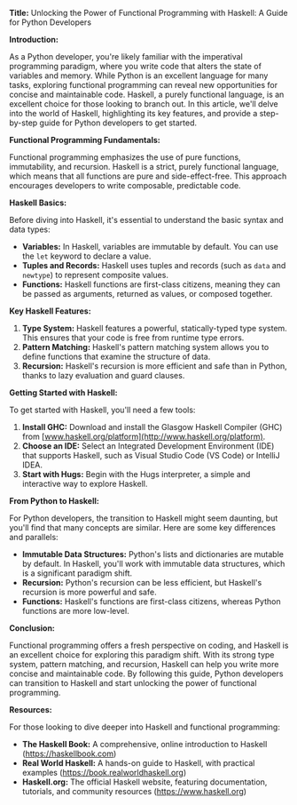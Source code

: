 **Title:** Unlocking the Power of Functional Programming with Haskell: A Guide for Python Developers

**Introduction:**

As a Python developer, you're likely familiar with the imperatival programming paradigm, where you write code that alters the state of variables and memory. While Python is an excellent language for many tasks, exploring functional programming can reveal new opportunities for concise and maintainable code. Haskell, a purely functional language, is an excellent choice for those looking to branch out. In this article, we'll delve into the world of Haskell, highlighting its key features, and provide a step-by-step guide for Python developers to get started.

**Functional Programming Fundamentals:**

Functional programming emphasizes the use of pure functions, immutability, and recursion. Haskell is a strict, purely functional language, which means that all functions are pure and side-effect-free. This approach encourages developers to write composable, predictable code.

**Haskell Basics:**

Before diving into Haskell, it's essential to understand the basic syntax and data types:

* **Variables:** In Haskell, variables are immutable by default. You can use the `let` keyword to declare a value.
* **Tuples and Records:** Haskell uses tuples and records (such as `data` and `newtype`) to represent composite values.
* **Functions:** Haskell functions are first-class citizens, meaning they can be passed as arguments, returned as values, or composed together.

**Key Haskell Features:**

1. **Type System:** Haskell features a powerful, statically-typed type system. This ensures that your code is free from runtime type errors.
2. **Pattern Matching:** Haskell's pattern matching system allows you to define functions that examine the structure of data.
3. **Recursion:** Haskell's recursion is more efficient and safe than in Python, thanks to lazy evaluation and guard clauses.

**Getting Started with Haskell:**

To get started with Haskell, you'll need a few tools:

1. **Install GHC:** Download and install the Glasgow Haskell Compiler (GHC) from [www.haskell.org/platform](http://www.haskell.org/platform).
2. **Choose an IDE:** Select an Integrated Development Environment (IDE) that supports Haskell, such as Visual Studio Code (VS Code) or IntelliJ IDEA.
3. **Start with Hugs:** Begin with the Hugs interpreter, a simple and interactive way to explore Haskell.

**From Python to Haskell:**

For Python developers, the transition to Haskell might seem daunting, but you'll find that many concepts are similar. Here are some key differences and parallels:

* **Immutable Data Structures:** Python's lists and dictionaries are mutable by default. In Haskell, you'll work with immutable data structures, which is a significant paradigm shift.
* **Recursion:** Python's recursion can be less efficient, but Haskell's recursion is more powerful and safe.
* **Functions:** Haskell's functions are first-class citizens, whereas Python functions are more low-level.

**Conclusion:**

Functional programming offers a fresh perspective on coding, and Haskell is an excellent choice for exploring this paradigm shift. With its strong type system, pattern matching, and recursion, Haskell can help you write more concise and maintainable code. By following this guide, Python developers can transition to Haskell and start unlocking the power of functional programming.

**Resources:**

For those looking to dive deeper into Haskell and functional programming:

* **The Haskell Book:** A comprehensive, online introduction to Haskell (https://haskellbook.com)
* **Real World Haskell:** A hands-on guide to Haskell, with practical examples (https://book.realworldhaskell.org)
* **Haskell.org:** The official Haskell website, featuring documentation, tutorials, and community resources (https://www.haskell.org)